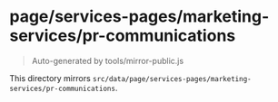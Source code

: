 # page/services-pages/marketing-services/pr-communications

> Auto-generated by tools/mirror-public.js

This directory mirrors `src/data/page/services-pages/marketing-services/pr-communications`.

